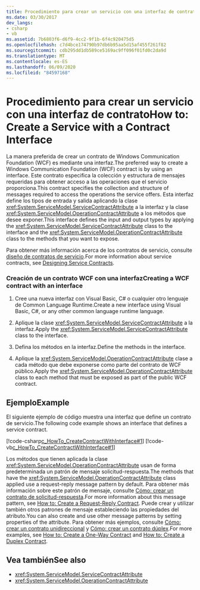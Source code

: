 ```yaml
---
title: Procedimiento para crear un servicio con una interfaz de contrato
ms.date: 03/30/2017
dev_langs:
- csharp
- vb
ms.assetid: 7b6803f6-d6f9-4cc2-9f1b-6f4c920475d5
ms.openlocfilehash: c7d4bce174790b97db6b95aa5d15af455f261f82
ms.sourcegitcommit: cdb295dd1db589ce5169ac9ff096f01fd0c2da9d
ms.translationtype: MT
ms.contentlocale: es-ES
ms.lasthandoff: 06/09/2020
ms.locfileid: "84597168"
---
```

# <a name="how-to-create-a-service-with-a-contract-interface"></a><span data-ttu-id="48e95-102">Procedimiento para crear un servicio con una interfaz de contrato</span><span class="sxs-lookup"><span data-stu-id="48e95-102">How to: Create a Service with a Contract Interface</span></span>
<span data-ttu-id="48e95-103">La manera preferida de crear un contrato de Windows Communication Foundation (WCF) es mediante una interfaz.</span><span class="sxs-lookup"><span data-stu-id="48e95-103">The preferred way to create a Windows Communication Foundation (WCF) contract is by using an interface.</span></span> <span data-ttu-id="48e95-104">Este contrato especifica la colección y estructura de mensajes requeridas para obtener acceso a las operaciones que el servicio proporciona.</span><span class="sxs-lookup"><span data-stu-id="48e95-104">This contract specifies the collection and structure of messages required to access the operations the service offers.</span></span> <span data-ttu-id="48e95-105">Esta interfaz define los tipos de entrada y salida aplicando la clase <xref:System.ServiceModel.ServiceContractAttribute> a la interfaz y la clase <xref:System.ServiceModel.OperationContractAttribute> a los métodos que desee exponer.</span><span class="sxs-lookup"><span data-stu-id="48e95-105">This interface defines the input and output types by applying the <xref:System.ServiceModel.ServiceContractAttribute> class to the interface and the <xref:System.ServiceModel.OperationContractAttribute> class to the methods that you want to expose.</span></span>  
  
 <span data-ttu-id="48e95-106">Para obtener más información acerca de los contratos de servicio, consulte [diseño de contratos de servicio](../designing-service-contracts.md).</span><span class="sxs-lookup"><span data-stu-id="48e95-106">For more information about service contracts, see [Designing Service Contracts](../designing-service-contracts.md).</span></span>  
  
### <a name="creating-a-wcf-contract-with-an-interface"></a><span data-ttu-id="48e95-107">Creación de un contrato WCF con una interfaz</span><span class="sxs-lookup"><span data-stu-id="48e95-107">Creating a WCF contract with an interface</span></span>  
  
1. <span data-ttu-id="48e95-108">Cree una nueva interfaz con Visual Basic, C# o cualquier otro lenguaje de Common Language Runtime.</span><span class="sxs-lookup"><span data-stu-id="48e95-108">Create a new interface using Visual Basic, C#, or any other common language runtime language.</span></span>  
  
2. <span data-ttu-id="48e95-109">Aplique la clase <xref:System.ServiceModel.ServiceContractAttribute> a la interfaz.</span><span class="sxs-lookup"><span data-stu-id="48e95-109">Apply the <xref:System.ServiceModel.ServiceContractAttribute> class to the interface.</span></span>  
  
3. <span data-ttu-id="48e95-110">Defina los métodos en la interfaz.</span><span class="sxs-lookup"><span data-stu-id="48e95-110">Define the methods in the interface.</span></span>  
  
4. <span data-ttu-id="48e95-111">Aplique la <xref:System.ServiceModel.OperationContractAttribute> clase a cada método que debe exponerse como parte del contrato de WCF público.</span><span class="sxs-lookup"><span data-stu-id="48e95-111">Apply the <xref:System.ServiceModel.OperationContractAttribute> class to each method that must be exposed as part of the public WCF contract.</span></span>  
  
## <a name="example"></a><span data-ttu-id="48e95-112">Ejemplo</span><span class="sxs-lookup"><span data-stu-id="48e95-112">Example</span></span>  
 <span data-ttu-id="48e95-113">El siguiente ejemplo de código muestra una interfaz que define un contrato de servicio.</span><span class="sxs-lookup"><span data-stu-id="48e95-113">The following code example shows an interface that defines a service contract.</span></span>  
  
 [!code-csharp[c_HowTo_CreateContractWithInterface#1](../../../../samples/snippets/csharp/VS_Snippets_CFX/c_howto_createcontractwithinterface/cs/source.cs#1)]
 [!code-vb[c_HowTo_CreateContractWithInterface#1](../../../../samples/snippets/visualbasic/VS_Snippets_CFX/c_howto_createcontractwithinterface/vb/source.vb#1)]  
  
 <span data-ttu-id="48e95-114">Los métodos que tienen aplicada la clase <xref:System.ServiceModel.OperationContractAttribute> usan de forma predeterminada un patrón de mensaje solicitud-respuesta.</span><span class="sxs-lookup"><span data-stu-id="48e95-114">The methods that have the <xref:System.ServiceModel.OperationContractAttribute> class applied use a request-reply message pattern by default.</span></span> <span data-ttu-id="48e95-115">Para obtener más información sobre este patrón de mensaje, consulte [Cómo: crear un contrato de solicitud-respuesta](how-to-create-a-request-reply-contract.md).</span><span class="sxs-lookup"><span data-stu-id="48e95-115">For more information about this message pattern, see [How to: Create a Request-Reply Contract](how-to-create-a-request-reply-contract.md).</span></span> <span data-ttu-id="48e95-116">Puede crear y utilizar también otros patrones de mensaje estableciendo las propiedades del atributo.</span><span class="sxs-lookup"><span data-stu-id="48e95-116">You can also create and use other message patterns by setting properties of the attribute.</span></span> <span data-ttu-id="48e95-117">Para obtener más ejemplos, consulte [Cómo: crear un contrato unidireccional](how-to-create-a-one-way-contract.md) y [Cómo: crear un contrato dúplex](how-to-create-a-duplex-contract.md).</span><span class="sxs-lookup"><span data-stu-id="48e95-117">For more examples, see [How to: Create a One-Way Contract](how-to-create-a-one-way-contract.md) and [How to: Create a Duplex Contract](how-to-create-a-duplex-contract.md).</span></span>  
  
## <a name="see-also"></a><span data-ttu-id="48e95-118">Vea también</span><span class="sxs-lookup"><span data-stu-id="48e95-118">See also</span></span>

- <xref:System.ServiceModel.ServiceContractAttribute>
- <xref:System.ServiceModel.OperationContractAttribute>
